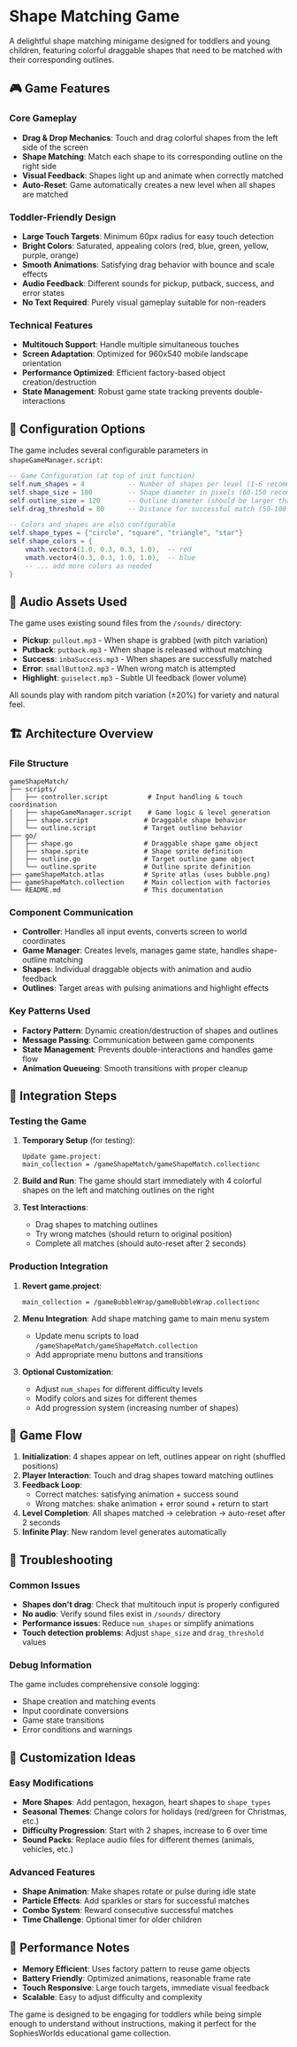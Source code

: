 # Shape Matching Game

A delightful shape matching minigame designed for toddlers and young children, featuring colorful draggable shapes that need to be matched with their corresponding outlines.

## 🎮 Game Features

### Core Gameplay
- **Drag & Drop Mechanics**: Touch and drag colorful shapes from the left side of the screen
- **Shape Matching**: Match each shape to its corresponding outline on the right side
- **Visual Feedback**: Shapes light up and animate when correctly matched
- **Auto-Reset**: Game automatically creates a new level when all shapes are matched

### Toddler-Friendly Design
- **Large Touch Targets**: Minimum 60px radius for easy touch detection
- **Bright Colors**: Saturated, appealing colors (red, blue, green, yellow, purple, orange)
- **Smooth Animations**: Satisfying drag behavior with bounce and scale effects
- **Audio Feedback**: Different sounds for pickup, putback, success, and error states
- **No Text Required**: Purely visual gameplay suitable for non-readers

### Technical Features
- **Multitouch Support**: Handle multiple simultaneous touches
- **Screen Adaptation**: Optimized for 960x540 mobile landscape orientation
- **Performance Optimized**: Efficient factory-based object creation/destruction
- **State Management**: Robust game state tracking prevents double-interactions

## 🔧 Configuration Options

The game includes several configurable parameters in `shapeGameManager.script`:

```lua
-- Game Configuration (at top of init function)
self.num_shapes = 4           -- Number of shapes per level (1-6 recommended)
self.shape_size = 100         -- Shape diameter in pixels (60-150 recommended)
self.outline_size = 120       -- Outline diameter (should be larger than shape_size)
self.drag_threshold = 80      -- Distance for successful match (50-100 recommended)

-- Colors and shapes are also configurable
self.shape_types = {"circle", "square", "triangle", "star"}
self.shape_colors = {
    vmath.vector4(1.0, 0.3, 0.3, 1.0),  -- red
    vmath.vector4(0.3, 0.3, 1.0, 1.0),  -- blue  
    -- ... add more colors as needed
}
```

## 🎵 Audio Assets Used

The game uses existing sound files from the `/sounds/` directory:
- **Pickup**: `pullout.mp3` - When shape is grabbed (with pitch variation)
- **Putback**: `putback.mp3` - When shape is released without matching
- **Success**: `inbaSuccess.mp3` - When shapes are successfully matched
- **Error**: `smallButton2.mp3` - When wrong match is attempted
- **Highlight**: `guiselect.mp3` - Subtle UI feedback (lower volume)

All sounds play with random pitch variation (±20%) for variety and natural feel.

## 🏗️ Architecture Overview

### File Structure
```
gameShapeMatch/
├── scripts/
│   ├── controller.script          # Input handling & touch coordination
│   ├── shapeGameManager.script    # Game logic & level generation
│   ├── shape.script              # Draggable shape behavior
│   └── outline.script            # Target outline behavior
├── go/
│   ├── shape.go                  # Draggable shape game object
│   ├── shape.sprite              # Shape sprite definition
│   ├── outline.go                # Target outline game object
│   └── outline.sprite            # Outline sprite definition
├── gameShapeMatch.atlas          # Sprite atlas (uses bubble.png)
├── gameShapeMatch.collection     # Main collection with factories
└── README.md                     # This documentation
```

### Component Communication
- **Controller**: Handles all input events, converts screen to world coordinates
- **Game Manager**: Creates levels, manages game state, handles shape-outline matching
- **Shapes**: Individual draggable objects with animation and audio feedback
- **Outlines**: Target areas with pulsing animations and highlight effects

### Key Patterns Used
- **Factory Pattern**: Dynamic creation/destruction of shapes and outlines
- **Message Passing**: Communication between game components
- **State Management**: Prevents double-interactions and handles game flow
- **Animation Queueing**: Smooth transitions with proper cleanup

## 🚀 Integration Steps

### Testing the Game

1. **Temporary Setup** (for testing):
   ```
   Update game.project:
   main_collection = /gameShapeMatch/gameShapeMatch.collectionc
   ```

2. **Build and Run**: The game should start immediately with 4 colorful shapes on the left and matching outlines on the right

3. **Test Interactions**:
   - Drag shapes to matching outlines
   - Try wrong matches (should return to original position)
   - Complete all matches (should auto-reset after 2 seconds)

### Production Integration

1. **Revert game.project**:
   ```
   main_collection = /gameBubbleWrap/gameBubbleWrap.collectionc
   ```

2. **Menu Integration**: Add shape matching game to main menu system
   - Update menu scripts to load `/gameShapeMatch/gameShapeMatch.collection`
   - Add appropriate menu buttons and transitions

3. **Optional Customization**:
   - Adjust `num_shapes` for different difficulty levels
   - Modify colors and sizes for different themes
   - Add progression system (increasing number of shapes)

## 🎯 Game Flow

1. **Initialization**: 4 shapes appear on left, outlines appear on right (shuffled positions)
2. **Player Interaction**: Touch and drag shapes toward matching outlines
3. **Feedback Loop**: 
   - Correct matches: satisfying animation + success sound
   - Wrong matches: shake animation + error sound + return to start
4. **Level Completion**: All shapes matched → celebration → auto-reset after 2 seconds
5. **Infinite Play**: New random level generates automatically

## 🔧 Troubleshooting

### Common Issues
- **Shapes don't drag**: Check that multitouch input is properly configured
- **No audio**: Verify sound files exist in `/sounds/` directory
- **Performance issues**: Reduce `num_shapes` or simplify animations
- **Touch detection problems**: Adjust `shape_size` and `drag_threshold` values

### Debug Information
The game includes comprehensive console logging:
- Shape creation and matching events
- Input coordinate conversions
- Game state transitions
- Error conditions and warnings

## 🎨 Customization Ideas

### Easy Modifications
- **More Shapes**: Add pentagon, hexagon, heart shapes to `shape_types`
- **Seasonal Themes**: Change colors for holidays (red/green for Christmas, etc.)
- **Difficulty Progression**: Start with 2 shapes, increase to 6 over time
- **Sound Packs**: Replace audio files for different themes (animals, vehicles, etc.)

### Advanced Features
- **Shape Animation**: Make shapes rotate or pulse during idle state
- **Particle Effects**: Add sparkles or stars for successful matches
- **Combo System**: Reward consecutive successful matches
- **Time Challenge**: Optional timer for older children

## 📱 Performance Notes

- **Memory Efficient**: Uses factory pattern to reuse game objects
- **Battery Friendly**: Optimized animations, reasonable frame rate
- **Touch Responsive**: Large touch targets, immediate visual feedback
- **Scalable**: Easy to adjust difficulty and complexity

The game is designed to be engaging for toddlers while being simple enough to understand without instructions, making it perfect for the SophiesWorlds educational game collection.
